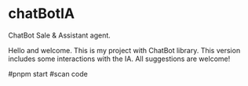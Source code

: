 # chatBotIA
ChatBot Sale &amp; Assistant agent. 

Hello and welcome. This is my project with ChatBot library. This version includes some interactions with the IA.
All suggestions are welcome!


#pnpm start
#scan code 
